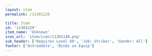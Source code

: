 ```yaml
---
layout: item
permalink: /11301229

title: Item
id: '11301229'
item_name: 'Unknown'
icon_url: 'item/icon/11301148.png'
sub_header: ['Requires Level 60', 'Job: Striker', 'Gender: All']
footer: ['Untradable', 'Binds on Equip']
---
```

